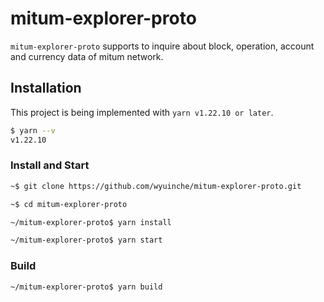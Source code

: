 # mitum-explorer-proto

`mitum-explorer-proto` supports to inquire about block, operation, account and currency data of mitum network.

## Installation

This project is being implemented with `yarn v1.22.10 or later`.

```sh
$ yarn --v
v1.22.10
```

### Install and Start

```sh
~$ git clone https://github.com/wyuinche/mitum-explorer-proto.git

~$ cd mitum-explorer-proto

~/mitum-explorer-proto$ yarn install 

~/mitum-explorer-proto$ yarn start
```

### Build

```sh
~/mitum-explorer-proto$ yarn build
```